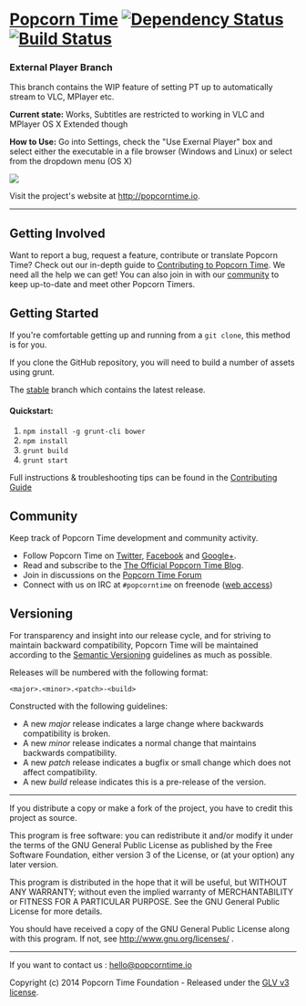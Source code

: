 # [Popcorn Time](https://github.com/popcorn-official/popcorn-app) [![Dependency Status](https://david-dm.org/popcorn-official/popcorn-app.svg)](https://david-dm.org/popcorn-official/popcorn-app) [![Build Status](https://travis-ci.org/popcorn-official/popcorn-app.svg?branch=dev-0.3)](https://travis-ci.org/popcorn-official/popcorn-app)

### External Player Branch
This branch contains the WIP feature of setting PT up to automatically stream to VLC, MPlayer etc.

**Current state:** Works, Subtitles are restricted to working in VLC and MPlayer OS X Extended though

**How to Use:** Go into Settings, check the "Use Exernal Player" box and select either the executable in a file browser (Windows and Linux) or select from the dropdown menu (OS X)

![](http://i.imgur.com/MdZR313.gif)

Visit the project's website at <http://popcorntime.io>.

***

## Getting Involved

Want to report a bug, request a feature, contribute or translate Popcorn Time? Check out our in-depth guide to [Contributing to Popcorn Time](https://github.com/popcorn-official/popcorn-app/blob/master/CONTRIBUTING.md). We need all the help we can get! You can also join in with our [community](https://github.com/popcorn-official/popcorn-app#community) to keep up-to-date and meet other Popcorn Timers.

## Getting Started

If you're comfortable getting up and running from a `git clone`, this method is for you.

If you clone the GitHub repository, you will need to build a number of assets using grunt.

The [stable](https://github.com/popcorn-official/popcorn-app/tree/stable) branch which contains the latest release.

#### Quickstart:

1. `npm install -g grunt-cli bower`
1. `npm install`
1. `grunt build`
1. `grunt start`

Full instructions & troubleshooting tips can be found in the [Contributing Guide](https://github.com/popcorn-official/popcorn-app/blob/master/CONTRIBUTING.md)

## Community

Keep track of Popcorn Time development and community activity.

* Follow Popcorn Time on [Twitter](https://twitter.com/popcorntimetv), [Facebook](https://www.facebook.com/PopcornTimeTv) and [Google+](https://plus.google.com/+Getpopcorntime).
* Read and subscribe to the [The Official Popcorn Time Blog](http://blog.popcorntime.io).
* Join in discussions on the [Popcorn Time Forum](http://discuss.popcorntime.io)
* Connect with us on IRC at `#popcorntime` on freenode ([web access](http://webchat.freenode.net/?channels=popcorntime))


## Versioning

For transparency and insight into our release cycle, and for striving to maintain backward compatibility, Popcorn Time will be maintained according to the [Semantic Versioning](http://semver.org/) guidelines as much as possible.

Releases will be numbered with the following format:

`<major>.<minor>.<patch>-<build>`

Constructed with the following guidelines:

* A new *major* release indicates a large change where backwards compatibility is broken.
* A new *minor* release indicates a normal change that maintains backwards compatibility.
* A new *patch* release indicates a bugfix or small change which does not affect compatibility.
* A new *build* release indicates this is a pre-release of the version.


***

If you distribute a copy or make a fork of the project, you have to credit this project as source.
	
This program is free software: you can redistribute it and/or modify it under the terms of the GNU General Public License as published by the Free Software Foundation, either version 3 of the License, or (at your option) any later version.
 
This program is distributed in the hope that it will be useful, but WITHOUT ANY WARRANTY; without even the implied warranty of MERCHANTABILITY or FITNESS FOR A PARTICULAR PURPOSE.  See the GNU General Public License for more details.
 
You should have received a copy of the GNU General Public License along with this program.  If not, see http://www.gnu.org/licenses/ .

***

If you want to contact us : [hello@popcorntime.io](mailto:hello@popcorntime.io)
 
Copyright (c) 2014 Popcorn Time Foundation - Released under the [GLV v3 license](https://github.com/popcorn-official/popcorn-app/blob/master/LICENSE.txt).
